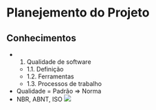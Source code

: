 # Planejemento do Projeto
## Conhecimentos
- 1. Qualidade de software
	- 1.1. Definição
	- 1.2. Ferramentas
	- 1.3. Processos de trabalho
- Qualidade = Padrão => Norma
- NBR, ABNT, ISO
![](qualiade.png) 